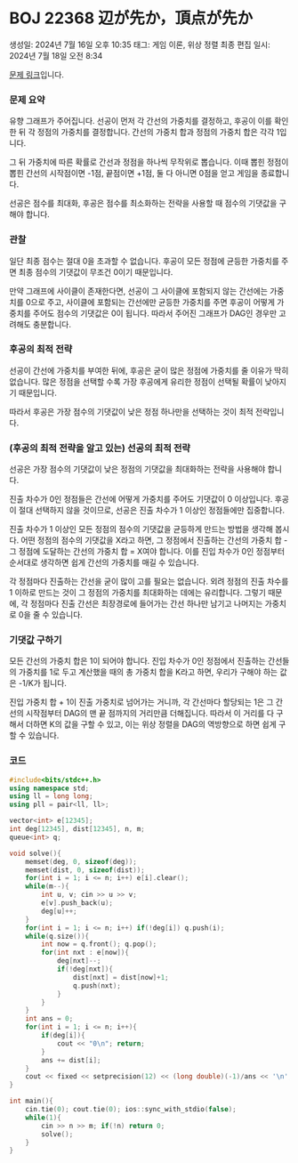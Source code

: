 # BOJ 22368 辺が先か，頂点が先か

생성일: 2024년 7월 16일 오후 10:35
태그: 게임 이론, 위상 정렬
최종 편집 일시: 2024년 7월 18일 오전 8:34

[문제 링크](http://boj.kr/22368)입니다.

### 문제 요약

유향 그래프가 주어집니다. 선공이 먼저 각 간선의 가중치를 결정하고, 후공이 이를 확인한 뒤 각 정점의 가중치를 결정합니다. 간선의 가중치 합과 정점의 가중치 합은 각각 1입니다.

그 뒤 가중치에 따른 확률로 간선과 정점을 하나씩 무작위로 뽑습니다. 이때 뽑힌 정점이 뽑힌 간선의 시작점이면 -1점, 끝점이면 +1점, 둘 다 아니면 0점을 얻고 게임을 종료합니다.

선공은 점수를 최대화, 후공은 점수를 최소화하는 전략을 사용할 때 점수의 기댓값을 구해야 합니다.

### 관찰

일단 최종 점수는 절대 0을 초과할 수 없습니다. 후공이 모든 정점에 균등한 가중치를 주면 최종 점수의 기댓값이 무조건 0이기 때문입니다.

만약 그래프에 사이클이 존재한다면, 선공이 그 사이클에 포함되지 않는 간선에는 가중치를 0으로 주고, 사이클에 포함되는 간선에만 균등한 가중치를 주면 후공이 어떻게 가중치를 주어도 점수의 기댓값은 0이 됩니다. 따라서 주어진 그래프가 DAG인 경우만 고려해도 충분합니다.

### 후공의 최적 전략

선공이 간선에 가중치를 부여한 뒤에, 후공은 굳이 많은 정점에 가중치를 줄 이유가 딱히 없습니다. 많은 정점을 선택할 수록 가장 후공에게 유리한 정점이 선택될 확률이 낮아지기 때문입니다.

따라서 후공은 가장 점수의 기댓값이 낮은 정점 하나만을 선택하는 것이 최적 전략입니다.

### (후공의 최적 전략을 알고 있는) 선공의 최적 전략

선공은 가장 점수의 기댓값이 낮은 정점의 기댓값을 최대화하는 전략을 사용해야 합니다.

진출 차수가 0인 정점들은 간선에 어떻게 가중치를 주어도 기댓값이 0 이상입니다. 후공이 절대 선택하지 않을 것이므로, 선공은 진출 차수가 1 이상인 정점들에만 집중합니다.

진출 차수가 1 이상인 모든 정점의 점수의 기댓값을 균등하게 만드는 방법을 생각해 봅시다. 어떤 정점의 점수의 기댓값을 X라고 하면, 그 정점에서 진출하는 간선의 가중치 합 - 그 정점에 도달하는 간선의 가중치 합 = X여야 합니다. 이를 진입 차수가 0인 정점부터 순서대로 생각하면 쉽게 간선의 가중치를 매길 수 있습니다.

각 정점마다 진출하는 간선을 굳이 많이 고를 필요는 없습니다. 외려 정점의 진출 차수를 1 이하로 만드는 것이 그 정점의 가중치를 최대화하는 데에는 유리합니다. 그렇기 때문에, 각 정점마다 진출 간선은 최장경로에 들어가는 간선 하나만 남기고 나머지는 가중치로 0을 줄 수 있습니다.

### 기댓값 구하기

모든 간선의 가중치 합은 1이 되어야 합니다. 진입 차수가 0인 정점에서 진출하는 간선들의 가중치를 1로 두고 계산했을 때의 총 가중치 합을 K라고 하면, 우리가 구해야 하는 값은 -1/K가 됩니다.

진입 가중치 합 + 1이 진출 가중치로 넘어가는 거니까, 각 간선마다 할당되는 1은 그 간선의 시작점부터 DAG의 맨 끝 점까지의 거리만큼 더해집니다. 따라서 이 거리를 다 구해서 더하면 K의 값을 구할 수 있고, 이는 위상 정렬을 DAG의 역방향으로 하면 쉽게 구할 수 있습니다.

### 코드

```cpp
#include<bits/stdc++.h>
using namespace std;
using ll = long long;
using pll = pair<ll, ll>;

vector<int> e[12345];
int deg[12345], dist[12345], n, m;
queue<int> q;

void solve(){
	memset(deg, 0, sizeof(deg));
	memset(dist, 0, sizeof(dist));
	for(int i = 1; i <= n; i++) e[i].clear();
	while(m--){
		int u, v; cin >> u >> v;
		e[v].push_back(u);
		deg[u]++;
	}
	for(int i = 1; i <= n; i++) if(!deg[i]) q.push(i);
	while(q.size()){
		int now = q.front(); q.pop();
		for(int nxt : e[now]){
			deg[nxt]--;
			if(!deg[nxt]){
				dist[nxt] = dist[now]+1;
				q.push(nxt);
			}
		}
	}
	int ans = 0;
	for(int i = 1; i <= n; i++){
		if(deg[i]){
			cout << "0\n"; return;
		}
		ans += dist[i];
	}
	cout << fixed << setprecision(12) << (long double)(-1)/ans << '\n';
}

int main(){
	cin.tie(0); cout.tie(0); ios::sync_with_stdio(false);
	while(1){
		cin >> n >> m; if(!n) return 0;
		solve();
	}
}
```
